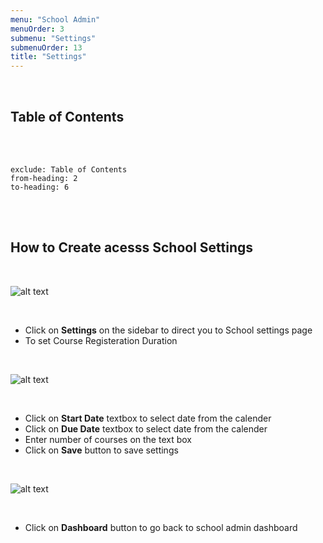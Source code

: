 ```yaml
---
menu: "School Admin"
menuOrder: 3
submenu: "Settings"
submenuOrder: 13
title: "Settings"
---
```


<br />

## Table of Contents


<br />
<br />

```toc
exclude: Table of Contents
from-heading: 2
to-heading: 6
```

<br />
<br />

## How to Create acesss School Settings

<br />

  ![alt text](/images/Settings.png "Title")

<br />

* Click on **Settings** on the sidebar to direct you to School settings page 
* To set Course Registeration Duration

<br />

  ![alt text](/images/SchoolSettings.png "Title")

<br />

* Click on **Start Date** textbox to select date from the calender
* Click on **Due Date** textbox to select date from the calender
* Enter number of courses on the text box
* Click on **Save** button to save settings


<br />

  ![alt text](/images/ConfirmSchoolSettingspng "Title")

<br />

* Click on **Dashboard** button to go back to school admin dashboard


